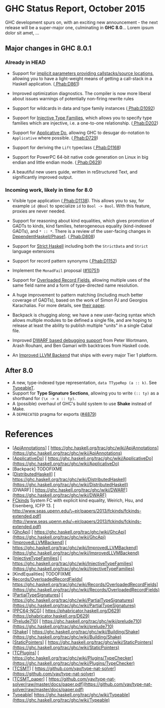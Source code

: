 # GHC Status Report, October 2015


GHC development spurs on, with an exciting new announcement - the next release will be a super-major one, culminating in **GHC 8.0**... Lorem ipsum dolor sit amet, ...

## Major changes in GHC 8.0.1

### Already in HEAD

- Support for [implicit parameters providing callstacks/source locations](explicit-call-stack/implicit-locations), allowing you to have a light-weight means of getting a call-stack in a Haskell application. ([ Phab:D861](https://phabricator.haskell.org/D861))

- Improved optimization diagnostics. The compiler is now more liberal about issues warnings of potentially non-firing rewrite rules

- Support for wildcards in data and type family instances ([ Phab:D1092](https://phabricator.haskell.org/D1092))

- Support for [Injective Type Families](injective-type-families), which allows you to specify type families which are injective, i.e. a one-to-one relationship. ([ Phab:D202](https://phabricator.haskell.org/D202))

- Support for [Applicative Do](applicative-do), allowing GHC to desugar do-notation to `Applicative` where possible. ([ Phab:D729](https://phabricator.haskell.org/D729))

- Support for deriving the `Lift` typeclass ([ Phab:D1168](https://phabricator.haskell.org/D1168))

- Support for PowerPC 64-bit native code generation on Linux in big endian and little endian mode. ([ Phab:D629](https://phabricator.haskell.org/D629))

- A beautiful new users guide, written in reStructured Text, and significantly improved output.

### Incoming work, likely in time for 8.0

- Visible type application ([ Phab:D1138](https://phabricator.haskell.org/D1138)). This allows you to say, for example `id @Bool` to specialize `id` to `Bool -> Bool`. With this feature, proxies are never needed.

- Support for reasoning about kind equalities, which gives promotion of GADTs to kinds, kind families, heterogeneous equality (kind-indexed GADTs), and `* :: *`. There is a review of the user-facing changes in [DependentHaskell/Phase1](dependent-haskell/phase1). ([ Phab:D808](https://phabricator.haskell.org/D808))

- Support for [Strict Haskell](strict-pragma) including both the `StrictData` and `Strict` language extensions

- Support for record pattern synonyms ([ Phab:D1152](https://phabricator.haskell.org/D1152))

- Implement the `MonadFail` proposal ([\#10751](https://gitlab.haskell.org//ghc/ghc/issues/10751))

- Support for [Overloaded Record Fields](overloaded-record-fields), allowing multiple uses of the same field name and a form of type-directed name resolution.

- A huge improvement to pattern matching (including much better coverage of GADTs), based on the work of Simon PJ and Georgios Karachalias. For more details, see [ their paper](http://research.microsoft.com/en-us/um/people/simonpj/papers/pattern-matching/gadtpm.pdf).

- Backpack is chugging along; we have a new user-facing syntax which allows multiple modules to be defined a single file, and are hoping to release at least the ability to publish multiple "units" in a single Cabal file.

- Improved [DWARF based debugging support](dwarf) from Peter Wortmann, Arash Rouhani, and Ben Gamari with backtraces from Haskell code.

- An [Improved LLVM Backend](improved-llvm-backend) that ships with every major Tier 1 platform.

## After 8.0

- A new, type-indexed type representation, `data TTypeRep (a :: k)`. See [TypeableT](typeable-t).
- Support for **Type Signature Sections**, allowing you to write `(:: ty)` as a shorthand for `(\x -> x :: ty)`.
- A (possible) overhaul of GHC's build system to use **Shake** instead of Make.
- A `DEPRECATED` pragma for exports ([\#4879](https://gitlab.haskell.org//ghc/ghc/issues/4879))

# References

- \[[ApiAnnotations](api-annotations)\] [ https://ghc.haskell.org/trac/ghc/wiki/ApiAnnotations](https://ghc.haskell.org/trac/ghc/wiki/ApiAnnotations)
- \[[ApplicativeDo](applicative-do)\] [ https://ghc.haskell.org/trac/ghc/wiki/ApplicativeDo](https://ghc.haskell.org/trac/ghc/wiki/ApplicativeDo)
- \[Backpack\] TODOFIXME
- \[[DistributedHaskell](distributed-haskell)\] [ https://ghc.haskell.org/trac/ghc/wiki/DistributedHaskell](https://ghc.haskell.org/trac/ghc/wiki/DistributedHaskell)
- \[DWARF\] [ https://ghc.haskell.org/trac/ghc/wiki/DWARF](https://ghc.haskell.org/trac/ghc/wiki/DWARF)
- [ FCkinds](http://www.seas.upenn.edu/~eir/papers/2013/fckinds/fckinds-extended.pdf) System FC with explicit kind equality, Weirich, Hsu, and Eisenberg, ICFP 13. [ http://www.seas.upenn.edu/\~eir/papers/2013/fckinds/fckinds-extended.pdf](http://www.seas.upenn.edu/~eir/papers/2013/fckinds/fckinds-extended.pdf)
- \[[GhcApi](ghc-api)\] [ https://ghc.haskell.org/trac/ghc/wiki/GhcApi](https://ghc.haskell.org/trac/ghc/wiki/GhcApi)
- [\[ImprovedLLVMBackend](improved-llvm-backend)\] [ https://ghc.haskell.org/trac/ghc/wiki/ImprovedLLVMBackend](https://ghc.haskell.org/trac/ghc/wiki/ImprovedLLVMBackend)
- \[[InjectiveTypeFamilies](injective-type-families)\] [ https://ghc.haskell.org/trac/ghc/wiki/InjectiveTypeFamilies](https://ghc.haskell.org/trac/ghc/wiki/InjectiveTypeFamilies)
- \[KindEqualities\] TODOFIXME
- [Records/OverloadedRecordFields](records/overloaded-record-fields)[ https://ghc.haskell.org/trac/ghc/wiki/Records/OverloadedRecordFields](https://ghc.haskell.org/trac/ghc/wiki/Records/OverloadedRecordFields)
- \[[PartialTypeSignatures](partial-type-signatures)\] [ https://ghc.haskell.org/trac/ghc/wiki/PartialTypeSignatures](https://ghc.haskell.org/trac/ghc/wiki/PartialTypeSignatures)
- [ \[PPC64-NCG](https://phabricator.haskell.org/D629)\] [ https://phabricator.haskell.org/D629](https://phabricator.haskell.org/D629)
- [\[Prelude710](prelude710)\] [ https://ghc.haskell.org/trac/ghc/wiki/prelude710](https://ghc.haskell.org/trac/ghc/wiki/prelude710)
- [\[Shake](building/shake)\] [ https://ghc.haskell.org/trac/ghc/wiki/Building/Shake](https://ghc.haskell.org/trac/ghc/wiki/Building/Shake)
- \[[StaticPointers](static-pointers)\] [ https://ghc.haskell.org/trac/ghc/wiki/StaticPointers](https://ghc.haskell.org/trac/ghc/wiki/StaticPointers)
- [\[TCPlugins](plugins/type-checker)\] [ https://ghc.haskell.org/trac/ghc/wiki/Plugins/TypeChecker](https://ghc.haskell.org/trac/ghc/wiki/Plugins/TypeChecker)
- [ \[TCSMT](https://github.com/yav/type-nat-solver)\] [ https://github.com/yav/type-nat-solver](https://github.com/yav/type-nat-solver)
- [ \[TCSMT_paper](https://github.com/yav/type-nat-solver/raw/master/docs/paper.pdf)\] [ https://github.com/yav/type-nat-solver/raw/master/docs/paper.pdf](https://github.com/yav/type-nat-solver/raw/master/docs/paper.pdf)
- [Typeable](typeable)[ https://ghc.haskell.org/trac/ghc/wiki/Typeable](https://ghc.haskell.org/trac/ghc/wiki/Typeable)